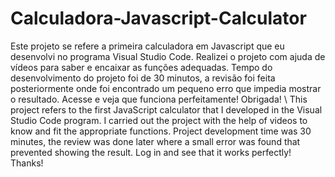 # Calculadora-Javascript-Calculator
Este projeto se refere a primeira calculadora em Javascript que eu desenvolvi no programa Visual Studio Code. Realizei o projeto com ajuda de vídeos para saber e encaixar as funções adequadas. Tempo do desenvolvimento  do projeto foi de 30 minutos, a revisão foi feita posteriormente onde foi encontrado um pequeno erro que impedia mostrar o resultado. Acesse e veja que funciona perfeitamente! Obrigada! \\  This project refers to the first JavaScript calculator that I developed in the Visual Studio Code program. I carried out the project with the help of videos to know and fit the appropriate functions. Project development time was 30 minutes, the review was done later where a small error was found that prevented showing the result. Log in and see that it works perfectly!  Thanks!
